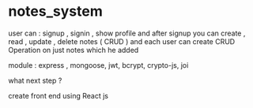 # notes_system

user can : signup , signin  , show profile
and after signup you can create , read , update , delete notes ( CRUD )
and each user can create CRUD Operation on just notes which he added

module : 
express ,
mongoose,
jwt,
bcrypt,
crypto-js,
joi

what next step ?

create front end using React js
